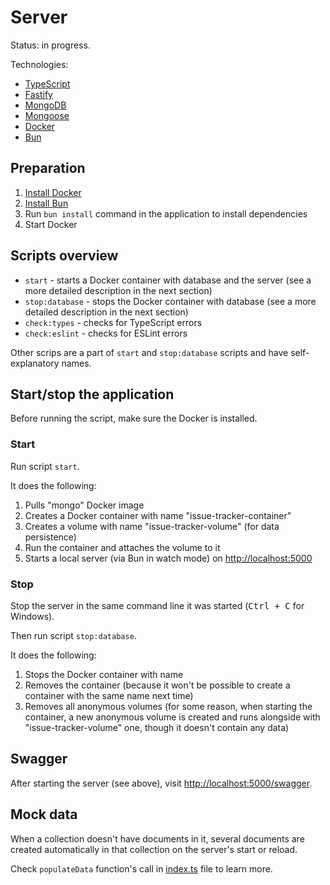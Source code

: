 # Server

Status: in progress.

Technologies:

* [TypeScript](https://www.typescriptlang.org)
* [Fastify](https://fastify.dev)
* [MongoDB](https://www.mongodb.com)
* [Mongoose](https://mongoosejs.com)
* [Docker](https://www.docker.com)
* [Bun](https://bun.sh)

## Preparation

1. [Install Docker](https://docs.docker.com/desktop)
2. [Install Bun](https://bun.sh/docs/installation)
3. Run `bun install` command in the application to install dependencies
4. Start Docker

## Scripts overview

* `start` - starts a Docker container with database and the server (see a more detailed description in the next section)
* `stop:database` - stops the Docker container with database (see a more detailed description in the next section)
* `check:types` - checks for TypeScript errors
* `check:eslint` - checks for ESLint errors

Other scrips are a part of `start` and `stop:database` scripts and have self-explanatory names.

## Start/stop the application

Before running the script, make sure the Docker is installed.

### Start

Run script `start`.

It does the following:

1. Pulls "mongo" Docker image
2. Creates a Docker container with name "issue-tracker-container"
3. Creates a volume with name "issue-tracker-volume" (for data persistence)
4. Run the container and attaches the volume to it
5. Starts a local server (via Bun in watch mode) on <http://localhost:5000>

### Stop

Stop the server in the same command line it was started (<kbd>Ctrl + C</kbd> for Windows).

Then run script `stop:database`.

It does the following:

1. Stops the Docker container with name
2. Removes the container (because it won't be possible to create a container with the same name next time)
3. Removes all anonymous volumes (for some reason, when starting the container, a new anonymous volume is created and runs alongside with "issue-tracker-volume" one, though it doesn't contain any data)

## Swagger

After starting the server (see above), visit <http://localhost:5000/swagger>.

## Mock data

When a collection doesn't have documents in it, several documents are created automatically in that collection on the server's start or reload.

Check `populateData` function's call in [index.ts](./index.ts) file to learn more.
